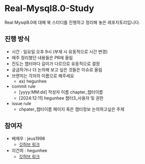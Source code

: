 # Real-Mysql8.0-Study
Real Mysql8.0에 대해 북 스터디를 진행하고 정리해 놓은 레포지토리입니다.

## 진행 방식
- 시간 : 일요일 오후 9시 (부재 시 유동적으로 시간 변경)
- 매주 정리했던 내용들은 PR에 올림
- 진도는 챕터마다 길이가 다르므로 유동적으로 결정
- 궁금하거나 더 논의해 보고 싶은 것들은 이슈로 올림
- 브랜치는 각자의 이름으로 해주세요
  - ex) hegunhee
- commit rule
  - [yyyy:MM:dd] 작성자 이름 chapter_챕터이름 
  - [2024:12:11] hegunhee 챕터3_사용자 및 권한
- issue rule
  - chpater_챕터이름 페이지 혹은 챕터정보 논의하고싶은 주제
 

## 참여자
- 배제우 : jeus1998
  - [깃허브 링크](https://github.com/jeus1998)
- 이건희 : hegunhee
  - [깃허브 링크](https://github.com/hegunhee)

